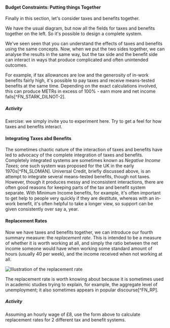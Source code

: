 #### Budget Constraints: Putting things Together

Finally in this section, let's consider taxes and benefits together.

We have the usual diagram, but now all the fields for taxes and benefits together on the left. So it's possible to design a complete system.

We've seen seen that you can understand the effects of taxes and benefits using the same concepts. Now, when we put the two sides together, we can analyse the results in the same way, but the tax side and the benefit side can interact in ways that produce complicated and often unintended outcomes.  

For example, if tax allowances are low and the generosity of in-work benefits fairly high, it's possible to pay taxes and receive means-tested benefits at the same time. Depending on the exact calculations involved, this can produce METRs in excess of 100%  - earn more and net income falls[^FN_STARK_DILNOT-2].  

##### Activity

Exercise: we simply invite you to experiment here. Try to get  a feel for how taxes and benefits interact.

#### Integrating Taxes abd Benefits

The sometimes chaotic nature of the interaction of taxes and benefits have led to advocacy of the complete integration of taxes and benefits. Completely integrated systems are sometimes known as *Negative Income Taxes*; one such system was proposed for the UK in the early 1970s[^FN_SLOMAN]. Universal Credit, briefly discussed above, is an attempt to integrate several means-tested benefits, though not taxes. However, though it produces messy and inconsistent interactions, there are often good reasons for keeping parts of the tax and benefit system separate. With Minimum Income benefits, for example, it's often important to get help to people very quickly if they are destitute, whereas with an in-work benefit, it's often helpful to take a longer view, so support can be given consistently over say a, year.

#### Replacement Rates

Now we have taxes and benefits together, we can introduce our fourth summary measure: the *replacement rate*. This is intended to be a measure of whether it is worth working at all, and simply the ratio between the net income someone would have when working some standard amount of hours (usually 40 per week), and the income received when not working at all.

![Illustration of the replacement rate](./images/bc-2.png)

The replacement rate is worth knowing about because it is sometimes used in academic studies trying to explain, for example, the aggregate level of unemployment; it also sometimes appears in popular discourse[^FN_RP].

##### Activity
Assuming an hourly wage of £8, use the form above to calculate replacement rates for 2 different tax and benefit systems.
